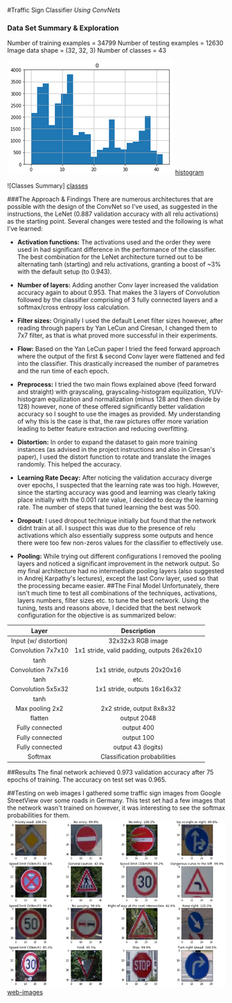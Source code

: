 #Traffic Sign Classifier
*Using ConvNets*

[//]: # (Image References)

[histogram]: ./images/hist.png "Histogram"
[classes]: ./images/classes.png "Classes"
[web-images]: ./images/web-images.png "web-images"
[image4]: ./images/placeholder.png "Traffic Sign 1"
[image5]: ./images/placeholder.png "Traffic Sign 2"
[image6]: ./images/placeholder.png "Traffic Sign 3"
[image7]: ./images/placeholder.png "Traffic Sign 4"
[image8]: ./images/placeholder.png "Traffic Sign 5"

### Data Set Summary & Exploration
Number of training examples = 34799
Number of testing examples = 12630
Image data shape = (32, 32, 3)
Number of classes = 43

![Histogram] [histogram]

![Classes Summary] [classes]

###The Approach & Findings
There are numerous architectures that are possible with the design of the ConvNet so I've used, as suggested in the instructions, the LeNet (0.887 validation accuracy with all relu activations) as the starting point.
Several changes were tested and the following is what I've learned:

- **Activation functions:** The activations used and the order they were used in had significant difference in the performance of the classifier.
The best combination for the LeNet architecture turned out to be alternating tanh (starting) and relu activations, granting a boost of ~3% with the default setup (to 0.943).

- **Number of layers:** Adding another Conv layer increased the validation accuracy again to about 0.953. That makes the 3 layers of Convolution followed by the classifier comprising of 3 fully connected layers and a softmax/cross entropy loss calculation.

- **Filter sizes:** Originally I used the default Lenet filter sizes however, after reading through papers by Yan LeCun and Ciresan, I changed them to 7x7 filter, as that is what proved more successful in their experiments.

- **Flow:** Based on the Yan LeCun paper I tried the feed forward approach where the output of the first & second Conv layer were flattened and fed into the classifier. This drastically increased the number of parametres and the run time of each epoch.

- **Preprocess:** I tried the two main flows explained above (feed forward and straight) with grayscaling, grayscaling-histogram equilization, YUV-histogram equilization and normalization (minus 128 and then divide by 128) however, none of these offered significantly better validation accuracy so I sought to use the images as provided.
My understanding of why this is the case is that, the raw pictures offer more variation leading to better feature extraction and reducing overfitting.

- **Distortion:** In order to expand the dataset to gain more training instances (as advised in the project instructions and also in Ciresan's paper), I used the distort function to rotate and translate the images randomly. This helped the accuracy.

- **Learning Rate Decay:** After noticing the validation accuracy diverge over epochs, I suspected that the learning rate was too high. However, since the starting accuracy was good and learning was clearly taking place initially with the 0.001 rate value, I decided to decay the learning rate.
The number of steps that tuned learning the best was 500.

- **Dropout:** I used dropout technique initially but found that the network didnt train at all. I suspect this was due to the presence of relu activations which also essentially suppress some outputs and hence there were too few non-zeros values for the classifier to effectively use.

- **Pooling:** While trying out different configurations I removed the pooling layers and noticed a significant improvement in the network output. So my final architecture had no intermediate pooling layers (also suggested in Andrej Karpathy's lectures), except the last Conv layer, used so that the processing became easier.
##The Final Model
Unfortunately, there isn't much time to test all combinations of the techniques, activations, layers numbers, filter sizes etc. to tune the best network.
Using the tuning, tests and reasons above, I decided that the best network configuration for the objective is as summarized below:


| Layer         		|     Description	        					| 
|:---------------------:|:---------------------------------------------:| 
| Input (w/ distortion)	| 32x32x3 RGB image   							| 
| Convolution 7x7x10    | 1x1 stride, valid padding, outputs 26x26x10 	|
| tanh					|												|
| Convolution 7x7x16   	| 1x1 stride,  outputs 20x20x16 				|
| tanh  			    | etc.      									|
| Convolution 5x5x32	| 1x1 stride,  outputs 16x16x32        			|
| tanh					|  	        									|
| Max pooling 2x2		| 2x2 stride, output 8x8x32						|
| flatten				| output 2048									|
| Fully connected		| output 400									|
| Fully connected		| output 100									|
| Fully connected 		| output 43 (logits)						 	|
| Softmax				| Classification probabilities					|

##Results
The final network achieved 0.973 validation accuracy after 75 epochs of training.
The accuracy on test set was 0.965.

##Testing on web images
I gathered some traffic sign images from Google StreetView over some roads in Germany. This test set had a few images that the network wasn't trained on however, it was interesting to see the softmax probabilities for them.
![web-images] [web-images]